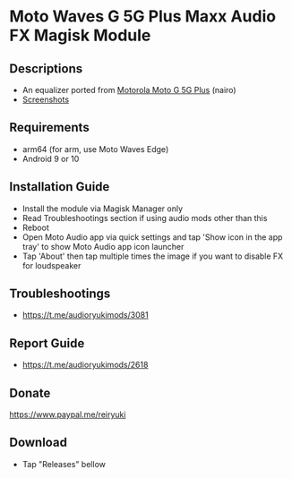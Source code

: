 # Moto Waves G 5G Plus Maxx Audio FX Magisk Module

## Descriptions
- An equalizer ported from [Motorola Moto G 5G Plus](https://git.rip/dumps/motorola/nairo) (nairo)
- [Screenshots](https://reiryuki.blogspot.com/2020/09/motorola-waves-maxx-audio-fx-magisk.html?m=1)

## Requirements
- arm64 (for arm, use Moto Waves Edge)
- Android 9 or 10

## Installation Guide
- Install the module via Magisk Manager only
- Read Troubleshootings section if using audio mods other than this
- Reboot
- Open Moto Audio app via quick settings and tap 'Show icon in the app tray' to show Moto Audio app icon launcher
- Tap 'About' then tap multiple times the image if you want to disable FX for loudspeaker

## Troubleshootings
- https://t.me/audioryukimods/3081

## Report Guide
- https://t.me/audioryukimods/2618

## Donate
https://www.paypal.me/reiryuki

## Download
- Tap "Releases" bellow
